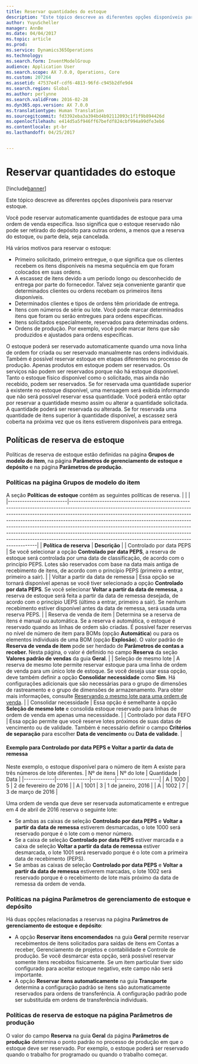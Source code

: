 ```yaml
---
title: Reservar quantidades do estoque
description: "Este tópico descreve as diferentes opções disponíveis para reservar estoque."
author: YuyuScheller
manager: AnnBe
ms.date: 04/04/2017
ms.topic: article
ms.prod: 
ms.service: Dynamics365Operations
ms.technology: 
ms.search.form: InventModelGroup
audience: Application User
ms.search.scope: AX 7.0.0, Operations, Core
ms.custom: 207264
ms.assetid: 47537e4f-cdf6-4813-96fd-c945b2dfe9d4
ms.search.region: Global
ms.author: perlynne
ms.search.validFrom: 2016-02-28
ms.dyn365.ops.version: AX 7.0.0
ms.translationtype: Human Translation
ms.sourcegitcommit: fd3392eba3a394bd4b92112093c1f1f9b894426d
ms.openlocfilehash: e414d5a5f946ff67befdf824cbf994a99dfe3eb6
ms.contentlocale: pt-br
ms.lasthandoff: 04/25/2017


---
```


# <a name="reserve-inventory-quantities"></a>Reservar quantidades do estoque

[!include[banner](../includes/banner.md)]


Este tópico descreve as diferentes opções disponíveis para reservar estoque.

Você pode reservar automaticamente quantidades de estoque para uma ordem de venda específica. Isso significa que o estoque reservado não pode ser retirado do depósito para outras ordens, a menos que a reserva do estoque, ou parte dela, seja cancelada.

Há vários motivos para reservar o estoque:
-   Primeiro solicitado, primeiro entregue, o que significa que os clientes recebem os itens disponíveis na mesma sequência em que foram colocados em suas ordens.
-   A escassez de itens devido a um período longo ou desconhecido de entrega por parte do fornecedor. Talvez seja conveniente garantir que determinados clientes ou ordens recebam os primeiros itens disponíveis.
-   Determinados clientes e tipos de ordens têm prioridade de entrega.
-   Itens com números de série ou lote. Você pode marcar determinados itens que foram ou serão entregues para ordens específicas.
-   Itens solicitados especialmente, reservados para determinadas ordens.
-   Ordens de produção. Por exemplo, você pode marcar itens que são produzidos e ajustados para ordens específicas.

O estoque poderá ser reservado automaticamente quando uma nova linha de ordem for criada ou ser reservado manualmente nas ordens individuais. Também é possível reservar estoque em etapas diferentes no processo de produção. Apenas produtos em estoque podem ser reservados. Os serviços não podem ser reservados porque não há estoque disponível. Tanto o estoque físico disponível como o solicitado, mas ainda não recebido, podem ser reservados. Se for reservada uma quantidade superior à existente no estoque disponível, uma mensagem será exibida informando que não será possível reservar essa quantidade. Você poderá então optar por reservar a quantidade mesmo assim ou alterar a quantidade solicitada. A quantidade poderá ser reservada ou alterada. Se for reservada uma quantidade de itens superior à quantidade disponível, a escassez será coberta na próxima vez que os itens estiverem disponíveis para entrega.

## <a name="inventory-reservation-policies"></a>Políticas de reserva de estoque
Políticas de reserva de estoque estão definidas na página **Grupos de modelo do item**, na página **Parâmetros de gerenciamento de estoque e depósito** e na página **Parâmetros de produção**.
### <a name="policies-on-the-item-model-groups-page"></a>Políticas na página Grupos de modelo do item

A seção **Políticas de estoque** contém as seguintes políticas de reserva.
|                         |                                                                                                                                                                                                                                                                                                                                                                                                                                                                                                                                                    |
|-------------------------|----------------------------------------------------------------------------------------------------------------------------------------------------------------------------------------------------------------------------------------------------------------------------------------------------------------------------------------------------------------------------------------------------------------------------------------------------------------------------------------------------------------------------------------------------|
| **Política de reserva**  | **Descrição**                                                                                                                                                                                                                                                                                                                                                                                                                                                                                                                                    |
| Controlado por data PEPS    | Se você selecionar a opção **Controlado por data PEPS**, a reserva de estoque será controlada por uma data de classificação, de acordo com o princípio PEPS. Lotes são reservados com base na data mais antiga de recebimento de itens, de acordo com o princípio PEPS (primeiro a entrar, primeiro a sair).                                                                                                                                                                                                                                                                       |
| Voltar a partir da data de remessa | Essa opção se tornará disponível apenas se você tiver selecionado a opção **Controlado por data PEPS**. Se você selecionar **Voltar a partir da data de remessa**, a reserva de estoque será feita a partir da data de remessa desejada, de acordo com o princípio UEPS (último a entrar, primeiro a sair). Se nenhum recebimento estiver disponível antes da data de remessa, será usada uma reserva PEPS.                                                                                                                                                                                                           |
| Reserva de venda de item  | Determina se a reserva de itens é manual ou automática. Se a reserva é automática, o estoque é reservado quando as linhas de ordem são criadas. É possível fazer reservas no nível de número de item para BOMs (opção **Automática**) ou para os elementos individuais de uma BOM (opção **Explosão**). O valor padrão de **Reserva de venda de item** pode ser herdado de **Parâmetros de contas a receber.** Nesta página, o valor é definido no campo **Reserva** da seção **Valores padrão de vendas** da guia **Geral**. |
| Seleção de mesmo lote    | A reserva de mesmo lote permite reservar estoque para uma linha de ordem de venda para um único lote de estoque. Se você deseja usar essa opção, deve também definir a opção **Consolidar necessidade** como **Sim**. Há configurações adicionais que são necessárias para o grupo de dimensões de rastreamento e o grupo de dimensões de armazenamento. Para obter mais informações, consulte [Reservando o mesmo lote para uma ordem de venda](../sales-marketing/reserve-same-batch-sales-order.md).                                                          |
| Consolidar necessidade | Essa opção é semelhante à opção **Seleção de mesmo lote** e consolida estoque reservado para linhas de ordem de venda em apenas uma necessidade.                                                                                                                                                                                                                                                                                                                                                                                      |
| Controlado por data FEFO    | Essa opção permite que você reserve lotes próximos de suas datas de vencimento ou de validade. Também é necessário definir o campo **Critérios de separação** para escolher **Data de vencimento** ou **Data de validade**.                                                                                                                                                                                                                                                                                                                              |

#### <a name="example-for-fifo-date-controlled-and-backward-from-ship-date"></a>Exemplo para Controlado por data PEPS e Voltar a partir da data de remessa

Neste exemplo, o estoque disponível para o número de item A existe para três números de lote diferentes.
| Nº de itens | Nº do lote | Quantidade | Data             |
|-------------|--------------|----------|------------------|
| A           | 1000         | 5        | 2 de fevereiro de 2016 |
| A           | 1001         | 3        | 1 de janeiro, 2016  |
| A           | 1002         | 7        | 3 de março de 2016    |

Uma ordem de venda que deve ser reservada automaticamente e entregue em 4 de abril de 2016 reserva o seguinte lote:
-   Se ambas as caixas de seleção **Controlado por data PEPS** e **Voltar a partir da data de remessa** estiverem desmarcadas, o lote 1000 será reservado porque é o lote com o menor número.
-   Se a caixa de seleção **Controlado por data PEPS** estiver marcada e a caixa de seleção **Voltar a partir da data de remessa** estiver desmarcada, o lote 1001 será reservado porque é o lote com a primeira data de recebimento (PEPS).
-   Se ambas as caixas de seleção **Controlado por data PEPS** e **Voltar a partir da data de remessa** estiverem marcadas, o lote 1002 será reservado porque é o recebimento de lote mais próximo da data de remessa da ordem de venda.

### <a name="policies-on-the-inventory-and-warehouse-management-parameter-page"></a>Políticas na página Parâmetros de gerenciamento de estoque e depósito

Há duas opções relacionadas a reservas na página **Parâmetros de gerenciamento de estoque e depósito**:
-   A opção **Reservar itens encomendados** na guia **Geral** permite reservar recebimentos de itens solicitados para saídas de itens em Contas a receber, Gerenciamento de projetos e contabilidade e Controle de produção. Se você desmarcar esta opção, será possível reservar somente itens recebidos fisicamente. Se um item particular tiver sido configurado para aceitar estoque negativo, este campo não será importante.
-   A opção **Reservar itens automaticamente** na guia **Transporte** determina a configuração padrão se itens são automaticamente reservados para ordens de transferência. A configuração padrão pode ser substituída em ordens de transferência individuais.

### <a name="inventory-reservation-policies-on-the-production-parameters-page"></a>Políticas de reserva de estoque na página Parâmetros de produção

O valor do campo **Reserva** na guia **Geral** da página **Parâmetros de produção** determina o ponto padrão no processo de produção em que o estoque deve ser reservado. Por exemplo, o estoque poderá ser reservado quando o trabalho for programado ou quando o trabalho começar.




